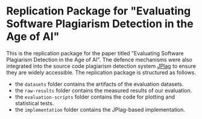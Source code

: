 # Replication Package for "Evaluating Software Plagiarism Detection in the Age of AI"

This is the replication package for the paper titled "Evaluating Software Plagiarism Detection in the Age of AI".
The defence mechanisms were also integrated into the source code plagiarism detection system [JPlag](https://github.com/jplag/JPlag/) to ensure they are widely accessible.
The replication package is structured as follows.

- the `datasets` folder contains the artifacts of the evaluation datasets.
- the `raw-results` folder contains the measured results of our evaluation.
- the `evaluation-scripts` folder contains the code for plotting and statistical tests.
- the `implementation` folder contains the JPlag-based implementation.

